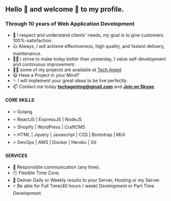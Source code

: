 ## Hello 👋 and welcome 🎉 to my profile.

### Through 10 years of Web Application Development
- 🚀 I respect and understand clients' needs, my goal is to give customers 100%-satisfaction.
- 👍 Always, I will achieve effectiveness, high quality, and fastest delivery, maintenance.
- 👨‍🎓 I strive to make today better than yesterday, I value self-development and continuous improvement.
- 👨‍💻 some of my projects are available at [Tech Agent](https://github.com/techagentng/)
- 😃 Have a Project in your Mind?
- ✨ I will implement your great ideas to be live perfectly.
- 📫 Contact me today **techagentng@gmail.com** and **[Join on Skype](https://join.skype.com/invite/fpKS7tllpzbq)**.

#### CORE SKILLS
- ⭐ Golang
- ⭐ ReactJS | ExpressJS | NodeJS 
- ⭐ Shopify | WordPress | CraftCMS
- ⭐ HTML | Jquery | Javascript | CSS | Bootstrap | MUI
- ⭐ DevOps | AWS | Docker | Heroku | Git
#### SERVICES
- 💬 Responsible communication (any time).
- 🕗 Flexible Time Zone.
- 🚚 Deliver Daily or Weekly results to your Server, Hosting or my Server.
- ⚡ Be able for Full Time(40 hours / week) Development or Part Time Development.

<!-- <p align="center">
    <img src="https://github-profile-trophy.vercel.app/?username=devdreamsolution&column=7&theme=onedark"/>
</p> -->
